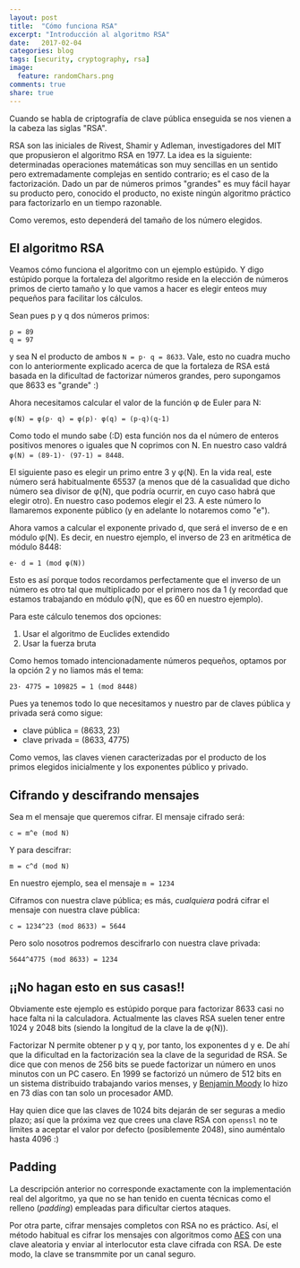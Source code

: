 ```yaml
---
layout: post
title:  "Cómo funciona RSA"
excerpt: "Introducción al algoritmo RSA"
date:   2017-02-04
categories: blog
tags: [security, cryptography, rsa]
image:
  feature: randomChars.png
comments: true
share: true
---
```

Cuando se habla de criptografía de clave pública enseguida se nos vienen a la cabeza las siglas "RSA".

RSA son las iniciales de Rivest, Shamir y Adleman, investigadores del MIT que propusieron el algoritmo RSA en 1977. La idea es la siguiente: determinadas operaciones matemáticas son muy sencillas en un sentido pero extremadamente complejas en sentido contrario; es el caso de la factorización. Dado un par de números primos "grandes" es muy fácil hayar su producto pero, conocido el producto, no existe ningún algoritmo práctico para factorizarlo en un tiempo razonable.

Como veremos, esto dependerá del tamaño de los número elegidos.

## El algoritmo RSA

Veamos cómo funciona el algoritmo con un ejemplo estúpido. Y digo estúpido porque la fortaleza del algoritmo reside en la elección de números primos de cierto tamaño y lo que vamos a hacer es elegir enteos muy pequeños para facilitar los cálculos.

Sean pues p y q dos números primos:

```
p = 89
q = 97
```

y sea N el producto de ambos `N = p· q = 8633`. Vale, esto no cuadra mucho con lo anteriormente explicado acerca de que la fortaleza de RSA está basada en la dificultad de factorizar números grandes, pero supongamos que 8633 es "grande" :)

Ahora necesitamos calcular el valor de la función φ de Euler para N:

```
φ(N) = φ(p· q) = φ(p)· φ(q) = (p-q)(q-1)
```

Como todo el mundo sabe (:D) esta función nos da el número de enteros positivos menores o iguales que N coprimos con N. En nuestro caso valdrá `φ(N) = (89-1)· (97-1) = 8448`.

El siguiente paso es elegir un primo entre 3 y φ(N). En la vida real, este número será habitualmente 65537 (a menos que dé la casualidad que dicho número sea divisor de φ(N), que podría ocurrir, en cuyo caso habrá que elegir otro). En nuestro caso podemos elegir el 23. A este número lo llamaremos exponente público (y en adelante lo notaremos como "e").

Ahora vamos a calcular el exponente privado d, que será el inverso de e en módulo φ(N). Es decir, en nuestro ejemplo, el inverso de 23 en aritmética de módulo 8448:

```
e· d = 1 (mod φ(N))
```

Esto es así porque todos recordamos perfectamente que el inverso de un número es otro tal que multiplicado por el primero nos da 1 (y recordad que estamos trabajando en módulo φ(N), que es 60 en nuestro ejemplo).

Para este cálculo tenemos dos opciones:

1. Usar el algoritmo de Euclides extendido
2. Usar la fuerza bruta

Como hemos tomado intencionadamente números pequeños, optamos por la opción 2 y no liamos más el tema:

`23· 4775 = 109825 = 1 (mod 8448)`

Pues ya tenemos todo lo que necesitamos y nuestro par de claves pública y privada será como sigue:

* clave pública = (8633, 23)
* clave privada = (8633, 4775)

Como vemos, las claves vienen caracterizadas por el producto de los primos elegidos inicialmente y los exponentes público y privado.

<h2>Cifrando y descifrando mensajes</h2>

Sea m el mensaje que queremos cifrar. El mensaje cifrado será:

```
c = m^e (mod N)
```

Y para descifrar:

```
m = c^d (mod N)
```

En nuestro ejemplo, sea el mensaje `m = 1234`

Ciframos con nuestra clave pública; es más, _cualquiera_ podrá cifrar el mensaje con nuestra clave pública:

```
c = 1234^23 (mod 8633) = 5644
```

Pero solo nosotros podremos descifrarlo con nuestra clave privada:

```
5644^4775 (mod 8633) = 1234
```

## ¡¡No hagan esto en sus casas!!

Obviamente este ejemplo es estúpido porque para factorizar 8633 casi no hace falta ni la calculadora. Actualmente las claves RSA suelen tener entre 1024 y 2048 bits (siendo la longitud de la clave la de φ(N)).

Factorizar N permite obtener p y q y, por tanto, los exponentes d y e. De ahí que la dificultad en la factorización sea la clave de la seguridad de RSA. Se dice que con menos de 256 bits se puede factorizar un número en unos minutos con un PC casero. En 1999 se factorizó un número de 512 bits en un sistema distribuido trabajando varios menses, y [Benjamin Moody] lo hizo en 73 días con tan solo un procesador AMD.

Hay quien dice que las claves de 1024 bits dejarán de ser seguras a medio plazo; así que la próxima vez que crees una clave RSA con `openssl` no te limites a aceptar el valor por defecto (posiblemente 2048), sino auméntalo hasta 4096 :)

## Padding

La descripción anterior no corresponde exactamente con la implementación real del algoritmo, ya que no se han tenido en cuenta técnicas como el relleno (_padding_) empleadas para dificultar ciertos ataques.

Por otra parte, cifrar mensajes completos con RSA no es práctico. Así, el método habitual es cifrar los mensajes con algoritmos como [AES] con una clave aleatoria y enviar al interlocutor esta clave cifrada con RSA. De este modo, la clave se transmmite por un canal seguro.

[Benjamin Moody]: http://lukenotricks.blogspot.com.es/2009/08/solo-desktop-factorization-of-rsa-512.html
[AES]: https://es.wikipedia.org/wiki/Advanced_Encryption_Standard
